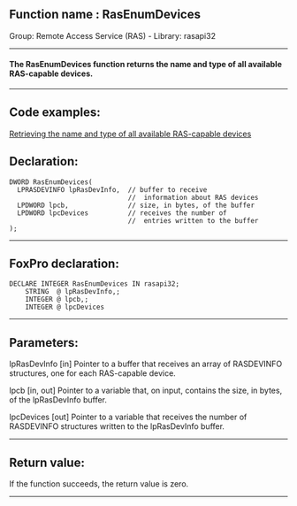 
## Function name : RasEnumDevices
Group: Remote Access Service (RAS) - Library: rasapi32    
***  


#### The RasEnumDevices function returns the name and type of all available RAS-capable devices.
***  


## Code examples:
[Retrieving the name and type of all available RAS-capable devices](../../samples/sample_325.md)  

## Declaration:
```foxpro  
DWORD RasEnumDevices(
  LPRASDEVINFO lpRasDevInfo,  // buffer to receive
                              //  information about RAS devices
  LPDWORD lpcb,               // size, in bytes, of the buffer
  LPDWORD lpcDevices          // receives the number of
                              //  entries written to the buffer
);  
```  
***  


## FoxPro declaration:
```foxpro  
DECLARE INTEGER RasEnumDevices IN rasapi32;
	STRING  @ lpRasDevInfo,;
	INTEGER @ lpcb,;
	INTEGER @ lpcDevices  
```  
***  


## Parameters:
lpRasDevInfo 
[in] Pointer to a buffer that receives an array of RASDEVINFO structures, one for each RAS-capable device.

lpcb 
[in, out] Pointer to a variable that, on input, contains the size, in bytes, of the lpRasDevInfo buffer. 

lpcDevices 
[out] Pointer to a variable that receives the number of RASDEVINFO structures written to the lpRasDevInfo buffer.   
***  


## Return value:
If the function succeeds, the return value is zero.  
***  

